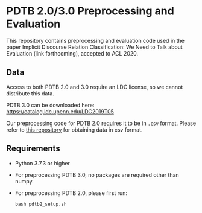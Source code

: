 # PDTB 2.0/3.0 Preprocessing and Evaluation

This repository contains preprocessing and evaluation code used in the paper Implicit Discourse Relation Classification: We Need to Talk about Evaluation (link forthcoming), accepted to ACL 2020.

## Data

Access to both PDTB 2.0 and 3.0 require an LDC license, so we cannot distribute this data. 

PDTB 3.0 can be downloaded here: https://catalog.ldc.upenn.edu/LDC2019T05

Our preprocessing code for PDTB 2.0 requires it to be in `.csv` format. Please refer to [this repository](https://github.com/cgpotts/pdtb2) for obtaining data in csv format.

## Requirements

* Python 3.7.3 or higher

* For preprocessing PDTB 3.0, no packages are required other than numpy.

* For preprocessing PDTB 2.0, please first run:

    ```bash pdtb2_setup.sh```
